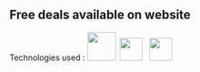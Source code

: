 <h2>Free deals available on website</h2>

<P>Technologies used : 
<img src="https://mms.businesswire.com/media/20211123005573/en/929867/23/vercel-logo-freelogovectors.net.jpg" width='50px'>&nbsp <img width='40px' src="https://upload.wikimedia.org/wikipedia/commons/thumb/a/a7/React-icon.svg/1200px-React-icon.svg.png">
&nbsp <img src="https://upload.wikimedia.org/wikipedia/commons/6/6a/JavaScript-logo.png" width='40px'>
</p>
